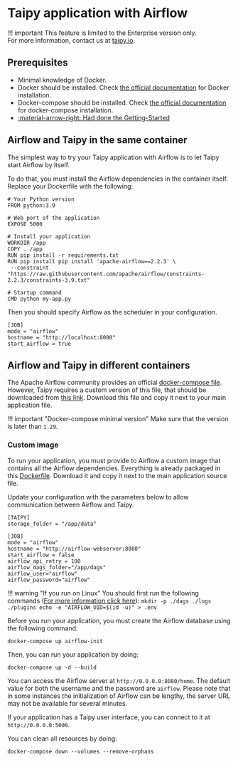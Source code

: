 # Taipy application with Airflow

!!! important
    This feature is limited to the Enterprise version only. <br>
    For more information, contact us at [taipy.io](https://www.taipy.io).

## Prerequisites

- Minimal knowledge of Docker.
- Docker should be installed. Check [the official documentation](https://docs.docker.com/engine/install/) for Docker
  installation.
- Docker-compose should be installed. Check [the official documentation](https://docs.docker.com/compose/install/)
  for docker-compose installation.
- [:material-arrow-right: Had done the Getting-Started](standalone.md)

## Airflow and Taipy in the same container

The simplest way to try your Taipy application with Airflow is to let Taipy start Airflow by itself.

To do that, you must install the Airflow dependencies in the container itself.
Replace your Dockerfile with the following:
```
# Your Python version
FROM python:3.9

# Web port of the application
EXPOSE 5000

# Install your application
WORKDIR /app
COPY . /app
RUN pip install -r requirements.txt
RUN pip install pip install 'apache-airflow==2.2.3' \
 --constraint "https://raw.githubusercontent.com/apache/airflow/constraints-2.2.3/constraints-3.9.txt"

# Startup command
CMD python my-app.py
```

Then you should specify Airflow as the scheduler in your configuration.
```
[JOB]
mode = "airflow"
hostname = "http://localhost:8080"
start_airflow = true
```

## Airflow and Taipy in different containers

The Apache Airflow community provides an official
[docker-compose file](https://airflow.apache.org/docs/apache-airflow/stable/start/docker.html). However, Taipy requires
a custom version of this file, that should be downloaded from [this link](docker-compose.yml.md). Download this file
and copy it next to your main application file.

!!! important "Docker-compose minimal version"
    Make sure that the version is later than `1.29`.

### Custom image

To run your application, you must provide to Airflow a custom image that contains all the Airflow dependencies.
Everything is already packaged in this [Dockerfile](Dockerfile.md). Download it and copy it next to the main
application source file.

Update your configuration with the parameters below to allow communication between Airflow and Taipy.
```
[TAIPY]
storage_folder = "/app/data"

[JOB]
mode = "airflow"
hostname = "http://airflow-webserver:8080"
start_airflow = false
airflow_api_retry = 100
airflow_dags_folder="/app/dags"
airflow_user="airflow"
airflow_password="airflow"
```

!!! warning "If you run on Linux"
    You should first run the following commands ([For more information click here](https://airflow.apache.org/docs/apache-airflow/stable/start/docker.html#setting-the-right-airflow-user)):
    ```
    mkdir -p ./dags ./logs ./plugins
    echo -e "AIRFLOW_UID=$(id -u)" > .env
    ```


Before you run your application, you must create the Airflow database using the following command:
```
docker-compose up airflow-init
```
Then, you can run your application by doing:
```
docker-compose up -d --build
```

You can access the Airflow server at `http://0.0.0.0:8080/home`. The default value for both the username and the
password are `airflow`. Please note that in some instances the initialization of Airflow can be lengthy, the server
URL may not be available for several minutes.

If your application has a Taipy user interface, you can connect to it at `http://0.0.0.0:5000`.

You can clean all resources by doing:
```
docker-compose down --volumes --remove-orphans
```
